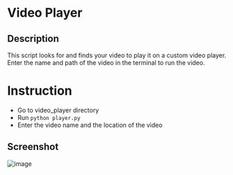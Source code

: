 # Video Player

## Description
This script looks for and finds your video to play it on a custom video player. 
Enter the name and path of the video in the terminal to run the video.

# Instruction

* Go to video_player directory
* Run `python player.py`
* Enter the video name and the location of the video

## Screenshot

![image](https://user-images.githubusercontent.com/72038642/95197276-f80ec980-07f6-11eb-83c5-38dd64d78ce8.png)
